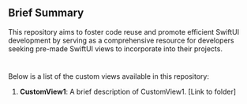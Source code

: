 ## Brief Summary

This repository aims to foster code reuse and promote efficient SwiftUI development by serving as a comprehensive resource for developers seeking pre-made SwiftUI views to incorporate into their projects.

#
Below is a list of the custom views available in this repository:

1. **CustomView1**: A brief description of CustomView1. [Link to folder]
